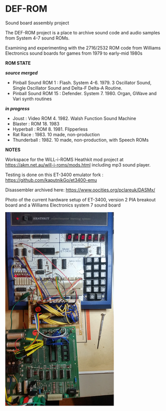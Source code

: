 # DEF-ROM
Sound board assembly project

The DEF-ROM project is a place to archive sound code and audio samples from System 4-7 sound ROMs.

Examining and experimenting with the 2716/2532 ROM code from Williams Electronics sound boards for games from 1979 to early-mid 1980s

**ROM STATE**

***source merged***
- Pinball Sound ROM 1  : Flash. System 4-6. 1979. 3 Oscillator Sound, Single Oscillator Sound and Delta-F Delta-A Routine.
- Pinball Sound ROM 15 : Defender. System 7. 1980. Organ, GWave and Vari synth routines

***in progress***
- Joust : Video ROM 4. 1982. Walsh Function Sound Machine
- Blaster : ROM 18. 1983
- Hyperball : ROM 8. 1981. Flipperless
- Rat Race : 1983. 10 made, non-production
- Thunderball : 1982. 10 made, non-production, with Speech ROMs



**NOTES**

Workspace for the WiLL-i-ROMS Heathkit mod project at https://akm.net.au/will-i-roms/mods.html including mp3 sound player.

Testing is done on this ET-3400 emulator fork : https://github.com/kaputnikGo/et3400-emu

Disassembler archived here: https://www.oocities.org/pclareuk/DASMx/

Photo of the current hardware setup of ET-3400, version 2 PIA breakout board and a Williams Electronics system 7 sound board

<img src="https://github.com/kaputnikGo/DEF-ROM/blob/master/Def-Rom-hardware.jpg" height="612px" />
